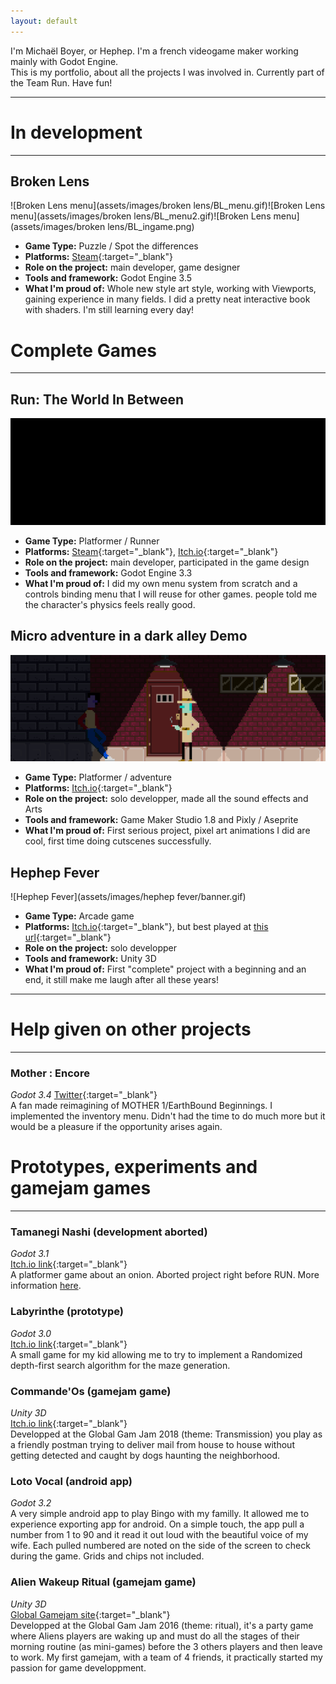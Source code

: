 ```yaml
---
layout: default
---
```

I'm Michaël Boyer, or Hephep. I'm a french videogame maker working mainly with Godot Engine.  
This is my portfolio, about all the projects I was involved in. Currently part of the Team Run. Have fun!
* * *


# In development
* * * 
## Broken Lens
![Broken Lens menu](assets/images/broken lens/BL_menu.gif)![Broken Lens menu](assets/images/broken lens/BL_menu2.gif)![Broken Lens menu](assets/images/broken lens/BL_ingame.png)
* **Game Type:** Puzzle / Spot the differences
* **Platforms:** [Steam](https://store.steampowered.com/app/2184770/Broken_Lens/){:target="_blank"}
* **Role on the project:** main developer, game designer
* **Tools and framework:** Godot Engine 3.5
* **What I'm proud of:** Whole new style art style, working with Viewports, gaining experience in many fields. I did a pretty neat interactive book with shaders. I'm still learning every day!

# Complete Games
* * * 
## Run: The World In Between
![Run: The World In Between](assets/images/run/run.gif)
* **Game Type:** Platformer / Runner
* **Platforms:** [Steam](https://store.steampowered.com/app/1548940/RUN_The_world_inbetween/){:target="_blank"}, [Itch.io](https://runthegame.itch.io/build){:target="_blank"}
* **Role on the project:** main developer, participated in the game design
* **Tools and framework:** Godot Engine 3.3
* **What I'm proud of:** I did my own menu system from scratch and a controls binding menu that I will reuse for other games. people told me the character's physics feels really good.

## Micro adventure in a dark alley Demo
![Micro adventure in a dark alley](assets/images/MAIADA/banner.gif)
* **Game Type:** Platformer / adventure
* **Platforms:** [Itch.io](https://hephep.itch.io/micro-adventure-in-a-dark-alley){:target="_blank"}
* **Role on the project:** solo developper, made all the sound effects and Arts
* **Tools and framework:** Game Maker Studio 1.8 and Pixly / Aseprite
* **What I'm proud of:** First serious project, pixel art animations I did are cool, first time doing cutscenes successfully.

## Hephep Fever
![Hephep Fever](assets/images/hephep fever/banner.gif)
* **Game Type:** Arcade game
* **Platforms:** [Itch.io](https://hephep.itch.io/hephep-fever){:target="_blank"}, but best played at [this url](https://hephepteam.github.io/HephepFever/){:target="_blank"}
* **Role on the project:** solo developper
* **Tools and framework:** Unity 3D
* **What I'm proud of:** First "complete" project with a beginning and an end, it still make me laugh after all these years!

* * * 

# Help given on other projects
* * * 

### Mother : Encore
*Godot 3.4*
[Twitter](https://twitter.com/Mother_Encore){:target="_blank"}  
A fan made reimagining of MOTHER 1/EarthBound Beginnings. I implemented the inventory menu. Didn't had the time to do much more but it would be a pleasure if the opportunity arises again.

# Prototypes, experiments and gamejam games
* * * 

### 

### Tamanegi Nashi (development aborted)
*Godot 3.1*  
[Itch.io link](https://hepcoco.itch.io/tamanegi-nashi){:target="_blank"}   
A platformer game about an onion. Aborted project right before RUN. More information [here](./pages/tamanegi-nashi.html).  

### Labyrinthe (prototype)
*Godot 3.0*  
[Itch.io link](https://hephep.itch.io/labyrinthe){:target="_blank"}   
A small game for my kid allowing me to try to implement a Randomized depth-first search algorithm for the maze generation.  

### Commande'Os (gamejam game)
*Unity 3D*  
[Itch.io link](https://hephep.itch.io/commandeos){:target="_blank"}  
Developped at the Global Gam Jam 2018 (theme: Transmission) you play as a friendly postman trying to deliver mail from house
to house without getting detected and caught by dogs haunting the neighborhood.  

### Loto Vocal (android app)
*Godot 3.2*  
A very simple android app to play Bingo with my familly. It allowed me to experience exporting app for android. On a simple touch,
the app pull a number from 1 to 90 and it read it out loud with the beautiful voice of my wife. Each pulled numbered are 
noted on the side of the screen to check during the game. Grids and chips not included.  

### Alien Wakeup Ritual (gamejam game)
*Unity 3D*  
[Global Gamejam site](https://globalgamejam.org/2016/games/alien-wakeup-ritual){:target="_blank"}  
Developped at the Global Gam Jam 2016 (theme: ritual), it's a party game where Aliens players are waking up and must do all the stages
of their morning routine (as mini-games) before the 3 others players and then leave to work. My first gamejam, with a team of 4 friends, 
it practically started my passion for game developpment. 
